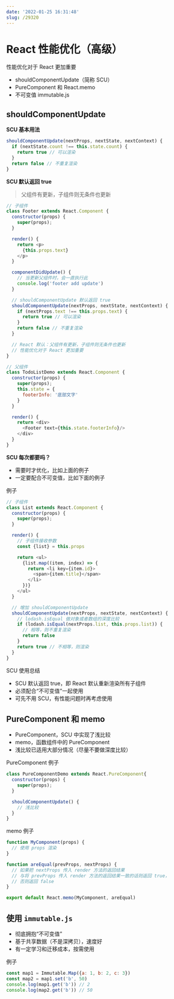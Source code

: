 ```yaml
---
date: '2022-01-25 16:31:48'
slug: /29320
---
```


# React 性能优化（高级）

性能优化对于 React 更加重要

- shouldComponentUpdate（简称 SCU）
- PureComponent 和 React.memo
- 不可变值 immutable.js

## shouldComponentUpdate

**SCU 基本用法**

```js
shouldComponentUpdate(nextProps, nextState, nextContext) {
  if (nextState.count !== this.state.count) {
    return true // 可以渲染
  }
  return false // 不重复渲染
}
```

**SCU 默认返回 true** 

> 父组件有更新，子组件则无条件也更新

```js
// 子组件
class Footer extends React.Component {
  constructor(props) {
    super(props);
  }

  render() {
    return <p>
      {this.props.text}
    </p>
  }

  componentDidUpdate() {
    // 当更新父组件时，会一直执行此
    console.log('footer add update')
  }

  // shouldComponentUpdate 默认返回 true
  shouldComponentUpdate(nextProps, nextState, nextContext) {
    if (nextProps.text !== this.props.text) {
      return true // 可以渲染
    }
    return false // 不重复渲染
  }

  // React 默认：父组件有更新，子组件则无条件也更新
  // 性能优化对于 React 更加重要
}

// 父组件
class TodoListDemo extends React.Component {
  constructor(props) {
    super(props);  
    this.state = {      
      footerInfo: '底部文字'
    }
  }

  render() {
    return <div>      
      <Footer text={this.state.footerInfo}/>
    </div>
  }
}
```

**SCU 每次都要吗？**

- 需要时才优化，比如上面的例子
- 一定要配合不可变值，比如下面的例子

例子

```js
// 子组件
class List extends React.Component {
  constructor(props) {
    super(props);
  }

  render() {
    // 子组件接收参数
    const {list} = this.props

    return <ul>
      {list.map((item, index) => {
        return <li key={item.id}>
          <span>{item.title}</span>
        </li>
      })}
    </ul>
  }

  // 增加 shouldComponentUpdate
  shouldComponentUpdate(nextProps, nextState, nextContext) {
    // lodash.isEqual 做对象或者数组的深度比较
    if (lodash.isEqual(nextProps.list, this.props.list)) {
      // 相等，则不重复渲染
      return false
    }
    return true // 不相等，则渲染
  }
}
```

SCU 使用总结

- SCU 默认返回 true，即 React 默认重新渲染所有子组件
- 必须配合“不可变值”一起使用
- 可先不用 SCU，有性能问题时再考虑使用

## PureComponent 和 memo

- PureComponent，SCU 中实现了浅比较
- memo，函数组件中的 PureComponent
- 浅比较已适用大部分情况（尽量不要做深度比较）

PureComponent 例子

```js
class PureComponentDemo extends React.PureComponent{
  constructor(props) {
    super(props);
  }

  shouldComponentUpdate() {
    // 浅比较
  }
}
```

memo 例子

```js
function MyComponent(props) {
  // 使用 props 渲染
}

function areEqual(prevProps, nextProps) {
  // 如果把 nextProps 传入 render 方法的返回结果
  // 与将 prevProps 传入 render 方法的返回结果一致的话则返回 true，
  // 否则返回 false
}

export default React.memo(MyComponent, areEqual)
```

## 使用 `immutable.js`

- 彻底拥抱“不可变值”
- 基于共享数据（不是深拷贝），速度好
- 有一定学习和迁移成本，按需使用

例子

```js
const map1 = Immutable.Map({a: 1, b: 2, c: 3})
const map2 = map1.set('b', 50)
console.log(map1.get('b')) // 2
console.log(map2.get('b')) // 50
```
